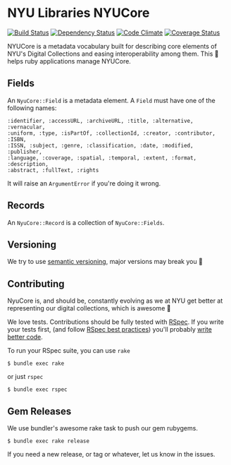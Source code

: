 # NYU Libraries NYUCore

<!-- [![Gem Version](https://badge.fury.io/rb/nyulibraries-nyucore.png)](http://badge.fury.io/rb/nyulibraries-nyucore) -->
[![Build Status](https://api.travis-ci.org/NYULibraries/nyulibraries-nyucore.png?branch=master)](https://travis-ci.org/NYULibraries/nyulibraries-nyucore)
[![Dependency Status](https://gemnasium.com/NYULibraries/nyulibraries-nyucore.png)](https://gemnasium.com/NYULibraries/nyulibraries-nyucore)
[![Code Climate](https://codeclimate.com/github/NYULibraries/nyulibraries-nyucore.png)](https://codeclimate.com/github/NYULibraries/nyulibraries-nyucore)
[![Coverage Status](https://coveralls.io/repos/NYULibraries/nyulibraries-nyucore/badge.png?branch=master)](https://coveralls.io/r/NYULibraries/nyulibraries-nyucore)

NYUCore is a metadata vocabulary built for describing core elements of NYU's Digital Collections
and easing interoperability among them.
This :gem: helps ruby applications manage NYUCore.

## Fields
An `NyuCore::Field` is a metadata element.
A `Field` must have one of the following names:

    :identifier, :accessURL, :archiveURL, :title, :alternative, :vernacular, 
    :uniform, :type, :isPartOf, :collectionId, :creator, :contributor, :ISBN, 
    :ISSN, :subject, :genre, :classification, :date, :modified, :publisher, 
    :language, :coverage, :spatial, :temporal, :extent, :format, :description, 
    :abstract, :fullText, :rights

It will raise an `ArgumentError` if you're doing it wrong.


## Records
An `NyuCore::Record` is a collection of `NyuCore::Fields`.

## Versioning
We try to use [semantic versioning](http://semver.org/), major versions may break you :poop:

## Contributing
NyuCore is, and should be, constantly evolving as we at NYU get better
at representing our digital collections, which is awesome :metal:

We love tests. Contributions should be fully tested with
[RSpec](https://www.relishapp.com/rspec/). If you write your tests first,
(and follow [RSpec best practices](http://betterspecs.org/)) you'll probably
[write better code](http://blog.c42.in/blog/tdd-isnt-about-testing-its-about-design).

To run your RSpec suite, you can use `rake`

    $ bundle exec rake

or just `rspec`

    $ bundle exec rspec

## Gem Releases
We use bundler's awesome rake task to push our gem rubygems.
  
    $ bundle exec rake release
  
If you need a new release, or tag or whatever, let us know in the issues.
